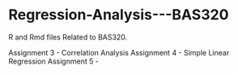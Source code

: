# Regression-Analysis---BAS320
R and Rmd files Related to BAS320. 

Assignment 3 - Correlation Analysis
Assignment 4 - Simple Linear Regression
Assignment 5 - 
